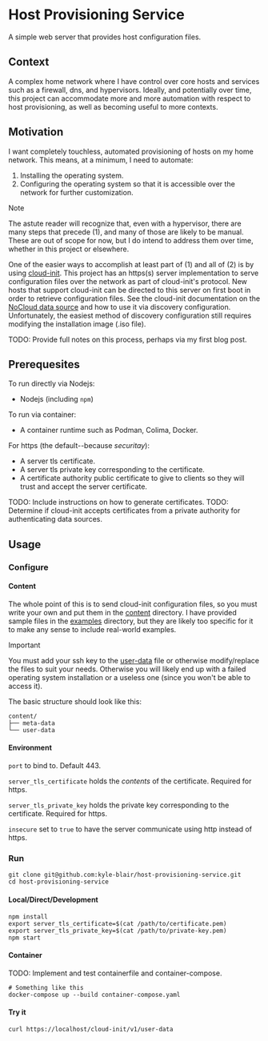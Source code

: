 # Host Provisioning Service

A simple web server that provides host configuration files.

## Context

A complex home network where I have control over core
hosts and services such as a firewall, dns, and
hypervisors.
Ideally, and potentially over time, this project can
accommodate more and more automation with respect to host
provisioning, as well as becoming useful to more contexts.

## Motivation

I want completely touchless, automated provisioning of hosts
on my home network.
This means, at a minimum, I need to automate:

1. Installing the operating system.
2. Configuring the operating system so that it is accessible
   over the network for further customization.

> [!NOTE]
> The astute reader will recognize that, even with a
> hypervisor, there are many steps that precede (1), and
> many of those are likely to be manual. These are out of
> scope for now, but I do intend to address them over time,
> whether in this project or elsewhere.

One of the easier ways to accomplish at least part of (1)
and all of (2) is by using
[cloud-init](https://cloudinit.readthedocs.io/en/latest/index.html).
This project has an https(s) server implementation to serve
configuration files over the network as part of cloud-init's
protocol.
New hosts that support cloud-init can be directed to this
server on first boot in order to retrieve configuration
files.
See the cloud-init documentation on the
[NoCloud data source](https://cloudinit.readthedocs.io/en/latest/reference/datasources/nocloud.html)
and how to use it via discovery configuration.
Unfortunately, the easiest method of discovery configuration
still requires modifying the installation image (.iso file).

TODO: Provide full notes on this process, perhaps via
my first blog post.

## Prerequesites

To run directly via Nodejs:

- Nodejs (including `npm`)

To run via container:

- A container runtime such as Podman, Colima, Docker.

For https (the default--because _securitay_):

- A server tls certificate.
- A server tls private key corresponding to the certificate.
- A certificate authority public certificate to give to
  clients so they will trust and accept the server
  certificate.

TODO: Include instructions on how to generate certificates.
TODO: Determine if cloud-init accepts certificates from a
private authority for authenticating data sources.

## Usage

### Configure

#### Content

The whole point of this is to send cloud-init configuration
files, so you must write your own and put them in the
[content](./content) directory.
I have provided sample files in the [examples](./examples/)
directory, but they are likely too specific for it to make 
any sense to include real-world examples.


> [!IMPORTANT]
> You must add your ssh key to the
> [user-data](./content/user-data) file or otherwise 
> modify/replace the files to suit your needs. Otherwise 
> you will likely end up with a failed operating system 
> installation or a useless one (since you won't be able
> to access it).

The basic structure should look like this:

```
content/
├── meta-data
└── user-data
```

#### Environment

`port` to bind to. Default 443.

`server_tls_certificate` holds the _contents_ of the
certificate. Required for https.

`server_tls_private_key` holds the private key
corresponding to the certificate. Required for https.

`insecure` set to `true` to have the server communicate
using http instead of https.

### Run

```shell
git clone git@github.com:kyle-blair/host-provisioning-service.git
cd host-provisioning-service
```

#### Local/Direct/Development

```shell
npm install
export server_tls_certificate=$(cat /path/to/certificate.pem)
export server_tls_private_key=$(cat /path/to/private-key.pem)
npm start
```

#### Container

TODO: Implement and test containerfile and container-compose.

```shell
# Something like this
docker-compose up --build container-compose.yaml
```

#### Try it

```shell
curl https://localhost/cloud-init/v1/user-data
```
